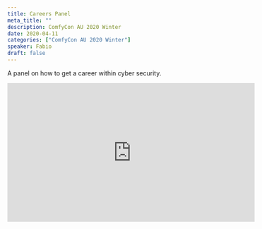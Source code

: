 ```yaml
---
title: Careers Panel
meta_title: ""
description: ComfyCon AU 2020 Winter
date: 2020-04-11
categories: ["ComfyCon AU 2020 Winter"]
speaker: Fabio
draft: false
---
```

A panel on how to get a career within cyber security.

<iframe width="560" height="315" src="https://www.youtube.com/embed/a7RsAnaJ48k?si=4r_3UV2mlzLqstUT" title="YouTube video player" frameborder="0" allow="accelerometer; autoplay; clipboard-write; encrypted-media; gyroscope; picture-in-picture; web-share" allowfullscreen></iframe>
